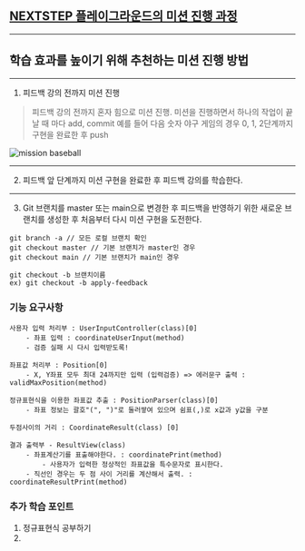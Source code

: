 ## [NEXTSTEP 플레이그라운드의 미션 진행 과정](https://github.com/next-step/nextstep-docs/blob/master/playground/README.md)

---
## 학습 효과를 높이기 위해 추천하는 미션 진행 방법

---
1. 피드백 강의 전까지 미션 진행 
> 피드백 강의 전까지 혼자 힘으로 미션 진행. 미션을 진행하면서 하나의 작업이 끝날 때 마다 add, commit
> 예를 들어 다음 숫자 야구 게임의 경우 0, 1, 2단계까지 구현을 완료한 후 push

![mission baseball](https://raw.githubusercontent.com/next-step/nextstep-docs/master/playground/images/mission_baseball.png)

---
2. 피드백 앞 단계까지 미션 구현을 완료한 후 피드백 강의를 학습한다.

---
3. Git 브랜치를 master 또는 main으로 변경한 후 피드백을 반영하기 위한 새로운 브랜치를 생성한 후 처음부터 다시 미션 구현을 도전한다.

```
git branch -a // 모든 로컬 브랜치 확인
git checkout master // 기본 브랜치가 master인 경우
git checkout main // 기본 브랜치가 main인 경우

git checkout -b 브랜치이름
ex) git checkout -b apply-feedback
```

### 기능 요구사항
```
사용자 입력 처리부 : UserInputController(class)[0]
    - 좌표 입력 : coordinateUserInput(method)
    - 검증 실패 시 다시 입력받도록!

좌표값 처리부 : Position[0]
    - X, Y좌표 모두 최대 24까지만 입력 (입력검증) => 에러문구 출력 : validMaxPosition(method)
    
정규표현식을 이용한 좌표값 추출 : PositionParser(class)[0]
    - 좌표 정보는 괄호"(", ")"로 둘러쌓여 있으며 쉼표(,)로 x값과 y값을 구분
    
두점사이의 거리 : CoordinateResult(class) [0]    

결과 출력부 - ResultView(class)
    - 좌표계산기를 표출해야한다. : coordinatePrint(method)
        - 사용자가 입력한 정상적인 좌표값을 특수문자로 표시한다.
    - 직선인 경우는 두 점 사이 거리를 계산해서 출력. : coordinateResultPrint(method)
```


### 추가 학습 포인트
1. 정규표현식 공부하기
2. 